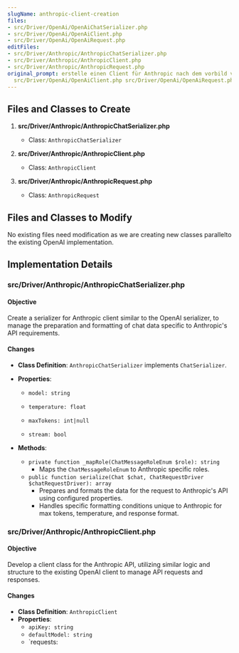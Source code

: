 ```yaml
---
slugName: anthropic-client-creation
files:
- src/Driver/OpenAi/OpenAiChatSerializer.php
- src/Driver/OpenAi/OpenAiClient.php
- src/Driver/OpenAi/OpenAiRequest.php
editFiles:
- src/Driver/Anthropic/AnthropicChatSerializer.php
- src/Driver/Anthropic/AnthropicClient.php
- src/Driver/Anthropic/AnthropicRequest.php
original_prompt: erstelle einen Client für Anthropic nach dem vorbild von src/Driver/OpenAi/OpenAiChatSerializer.php
  src/Driver/OpenAi/OpenAiClient.php src/Driver/OpenAi/OpenAiRequest.php
---
```

## Files and Classes to Create

1. **src/Driver/Anthropic/AnthropicChatSerializer.php**
   - Class: `AnthropicChatSerializer`

2. **src/Driver/Anthropic/AnthropicClient.php**
   - Class: `AnthropicClient`

3. **src/Driver/Anthropic/AnthropicRequest.php**
   - Class: `AnthropicRequest`

## Files and Classes to Modify

No existing files need modification as we are creating new classes parallelto the existing OpenAI implementation.

## Implementation Details

### src/Driver/Anthropic/AnthropicChatSerializer.php

#### Objective
Create a serializer for Anthropic client similar to the OpenAI serializer, to manage the preparation and formatting of chat data specific to Anthropic's API requirements.

#### Changes
- **Class Definition**: `AnthropicChatSerializer` implements `ChatSerializer`.
- **Properties**: 
  - `model: string`
  - `temperature: float`
 
  - `maxTokens: int|null`
  - `stream: bool`

- **Methods**:
  - `private function _mapRole(ChatMessageRoleEnum $role): string`
    - Maps the `ChatMessageRoleEnum` to Anthropic specific roles.
  - `public function serialize(Chat $chat, ChatRequestDriver $chatRequestDriver): array`
    - Prepares and formats the data for the request to Anthropic's API using configured properties.
    - Handles specific formatting conditions unique to Anthropic for max tokens, temperature, and response format.

### src/Driver/Anthropic/AnthropicClient.php

#### Objective
Develop a client class for the Anthropic API, utilizing similar logic and structure to the existing OpenAI client to manage API requests and responses.

#### Changes
- **Class Definition**: `AnthropicClient`
- **Properties**:
  - `apiKey: string`
  - `defaultModel: string`
  - `requests: